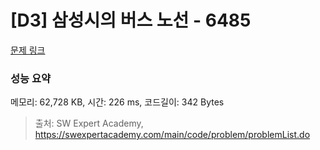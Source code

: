 # [D3] 삼성시의 버스 노선 - 6485 

[문제 링크](https://swexpertacademy.com/main/code/problem/problemDetail.do?contestProbId=AWczm7QaACgDFAWn) 

### 성능 요약

메모리: 62,728 KB, 시간: 226 ms, 코드길이: 342 Bytes



> 출처: SW Expert Academy, https://swexpertacademy.com/main/code/problem/problemList.do